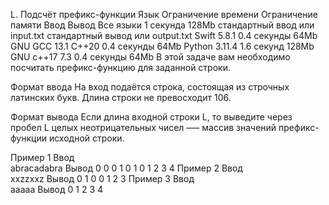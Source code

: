 L. Подсчёт префикс-функции
Язык	Ограничение времени	Ограничение памяти	Ввод	Вывод
Все языки	1 секунда	128Mb	стандартный ввод или input.txt	стандартный вывод или output.txt
Swift 5.8.1	0.4 секунды	64Mb
GNU GCC 13.1 C++20	0.4 секунды	64Mb
Python 3.11.4	1.6 секунд	128Mb
GNU c++17 7.3	0.4 секунды	64Mb
В этой задаче вам необходимо посчитать префикс-функцию для заданной строки.

Формат ввода
На вход подаётся строка, состоящая из строчных латинских букв. Длина строки не превосходит 106.

Формат вывода
Если длина входной строки L, то выведите через пробел L целых неотрицательных чисел —– массив значений префикс-функции исходной строки.

Пример 1
Ввод	
abracadabra
Вывод
0 0 0 1 0 1 0 1 2 3 4
Пример 2
Ввод	
xxzzxxz
Вывод
0 1 0 0 1 2 3
Пример 3
Ввод	
aaaaa
Вывод
0 1 2 3 4 